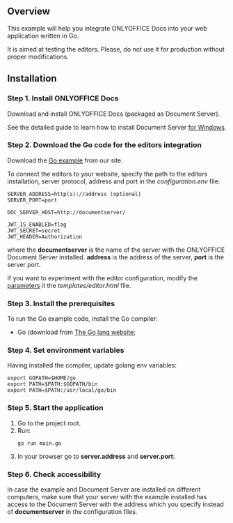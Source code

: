 ## Overview

This example will help you integrate ONLYOFFICE Docs into your web application written in Go.

It is aimed at testing the editors. Please, do not use it for production without proper modifications.
## Installation

### Step 1. Install ONLYOFFICE Docs

Download and install ONLYOFFICE Docs (packaged as Document Server).

See the detailed guide to learn how to install Document Server [for Windows](https://helpcenter.onlyoffice.com/installation/docs-developer-install-windows.aspx).

### Step 2. Download the Go code for the editors integration

Download the [Go example](https://api.onlyoffice.com/editors/demopreview) from our site.

To connect the editors to your website, specify the path to the editors installation, server protocol, address and port  in the *configuration.env* file:

```
SERVER_ADDRESS=http(s)://address (optional)
SERVER_PORT=port

DOC_SERVER_HOST=http://documentserver/

JWT_IS_ENABLED=flag
JWT_SECRET=secret
JWT_HEADER=Authorization
```

where the **documentserver** is the name of the server with the ONLYOFFICE Document Server installed.
**address** is the address of the server, **port** is the server port.

If you want to experiment with the editor configuration, modify the [parameters](https://api.onlyoffice.com/editors/advanced) it the *templates/editor.html* file.

### Step 3. Install the prerequisites
To run the Go example code, install the Go compiler:

* Go (download from [The Go lang website](https://golang.org/);

### Step 4. Set environment variables

Having installed the compiler, update golang env variables:

```
export GOPATH=$HOME/go
export PATH=$PATH:$GOPATH/bin
export PATH=$PATH:/usr/local/go/bin
```

### Step 5. Start the application

1. Go to the project root.
2. Run:
    ```
    go run main.go
    ```
3. In your browser go to **server.address** and **server.port**:

### Step 6. Check accessibility

 In case the example and Document Server are installed on different computers, make sure that your server with the example installed has access to the Document Server with the address which you specify instead of **documentserver** in the configuration files.
